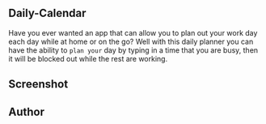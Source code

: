 ## Daily-Calendar


Have you ever wanted an app that can allow you to plan out your work day each day while at home or on the go? Well with this daily planner you can have the ability to `plan your` day by typing in a time that you are busy, then it will be blocked out while the rest are working.

## Screenshot

## Author




